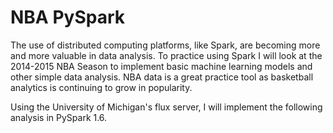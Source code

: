 ﻿# NBA PySpark

The use of distributed computing platforms, like Spark, are becoming more and more valuable in data analysis. To practice using Spark I will look at the 2014-2015 NBA Season to implement basic machine learning models and other simple data analysis. NBA data is a great practice tool as basketball analytics is continuing to grow in popularity. 

Using the University of Michigan's flux server, I will implement the following analysis in PySpark 1.6.
